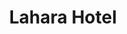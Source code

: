 ---
mission_id: hotel
editorsChoice:
title: "Lahara Hotel"
authors: 
    - "Michael Messer"
date:
filename: "hotel.zip"
description: "Several foreign dimplomats who are sympathetic to the Rebel cause have been taken hostage by Imperial troops and are being held in the Lahara Hotel. Your job as Kyle Katarn is to infiltrate the hotel, locate the diplomats, and bring them out safely."
heroImage: "./hotel.png"
levelReplaced:	None
difficulty: yes
bm:	yes
fme: yes
wax: yes
three_do: yes
voc: yes
gmd: yes
vue: yes
lfd: yes
base: "New level from scratch" 
editors: "Author's personal utilities."

---
